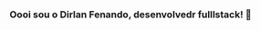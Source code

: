 ### Oooi sou o Dirlan Fenando, desenvolvedr fulllstack! 👋

<!--
**DirlanFRR/DirlanFRR** is a ✨ _special_ ✨ repository because its `README.md` (this file) appears on your GitHub profile.

Here are some ideas to get you started:

- 🔭 I’m currently working on web designer
- 🌱 I’m currently learning web developer.
